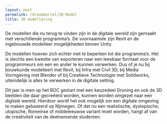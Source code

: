 ```yaml
---
layout: post
permalink: /droomborrel/3D-Model
title: 3D modellering
---
```

<model-viewer style="float:right;width:25%;" alt="radom house" src="/assets/post/3d-model/Bambo_House.glb" shadow-intensity="1" camera-controls touch-action="pan-y"></model-viewer>

De modellen die nu terug te vinden zijn in de digitale wereld zijn gemaakt met verschillende programma’s. De voornaamste zijn Revit en de ingebouwde modelleer mogelijkheden binnen Unity.

De modellen hoeven zich echter niet te beperken tot die programma’s. Het is slechts een kwestie van exporteren naar een leesbaar formaat voor de programmeurs om een en ander te kunnen verwerken.
Dus of je nu bij bouwkunde modelleert met Revit, bij Infra met Civil 3D, bij Media Vormgeving met Blender of bij Creatieve Technologie met Solidworks, uiteindelijk is alles te verwerken in de digitale setting.

Dit jaar is men op het ROC gestart met een keuzedeel Droning en ook de 3D beelden die daar gecreëerd worden, kunnen worden omgezet naar een digitale wereld. Hierdoor wordt het ook mogelijk om een digitale omgeving te maken gebaseerd op Nijmegen. Of dat nu een realistische, dystopische, utopische, Romeinse of middeleeuwse variant moet worden, hangt af van de creativiteit van de deelnemende studenten.
